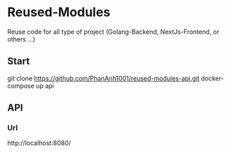 # Reused-Modules
Reuse code for all type of project (Golang-Backend, NextJs-Frontend, or others ...)

## Start
git clone https://github.com/PhanAnh1001/reused-modules-api.git
docker-compose up api

## API
### Url
http://localhost:8080/
